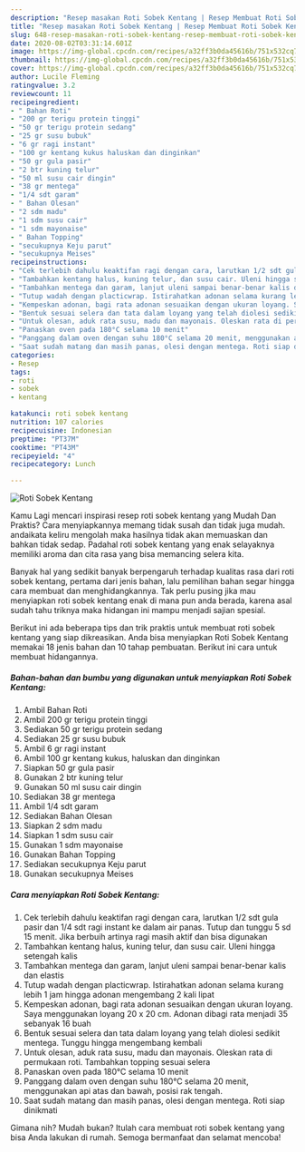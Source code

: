 ```yaml
---
description: "Resep masakan Roti Sobek Kentang | Resep Membuat Roti Sobek Kentang Yang Bisa Manjain Lidah"
title: "Resep masakan Roti Sobek Kentang | Resep Membuat Roti Sobek Kentang Yang Bisa Manjain Lidah"
slug: 648-resep-masakan-roti-sobek-kentang-resep-membuat-roti-sobek-kentang-yang-bisa-manjain-lidah
date: 2020-08-02T03:31:14.601Z
image: https://img-global.cpcdn.com/recipes/a32ff3b0da45616b/751x532cq70/roti-sobek-kentang-foto-resep-utama.jpg
thumbnail: https://img-global.cpcdn.com/recipes/a32ff3b0da45616b/751x532cq70/roti-sobek-kentang-foto-resep-utama.jpg
cover: https://img-global.cpcdn.com/recipes/a32ff3b0da45616b/751x532cq70/roti-sobek-kentang-foto-resep-utama.jpg
author: Lucile Fleming
ratingvalue: 3.2
reviewcount: 11
recipeingredient:
- " Bahan Roti"
- "200 gr terigu protein tinggi"
- "50 gr terigu protein sedang"
- "25 gr susu bubuk"
- "6 gr ragi instant"
- "100 gr kentang kukus haluskan dan dinginkan"
- "50 gr gula pasir"
- "2 btr kuning telur"
- "50 ml susu cair dingin"
- "38 gr mentega"
- "1/4 sdt garam"
- " Bahan Olesan"
- "2 sdm madu"
- "1 sdm susu cair"
- "1 sdm mayonaise"
- " Bahan Topping"
- "secukupnya Keju parut"
- "secukupnya Meises"
recipeinstructions:
- "Cek terlebih dahulu keaktifan ragi dengan cara, larutkan 1/2 sdt gula pasir dan 1/4 sdt ragi instant ke dalam air panas. Tutup dan tunggu 5 sd 15 menit. Jika berbuih artinya ragi masih aktif dan bisa digunakan"
- "Tambahkan kentang halus, kuning telur, dan susu cair. Uleni hingga setengah kalis"
- "Tambahkan mentega dan garam, lanjut uleni sampai benar-benar kalis dan elastis"
- "Tutup wadah dengan placticwrap. Istirahatkan adonan selama kurang lebih 1 jam hingga adonan mengembang 2 kali lipat"
- "Kempeskan adonan, bagi rata adonan sesuaikan dengan ukuran loyang. Saya menggunakan loyang 20 x 20 cm. Adonan dibagi rata menjadi 35 sebanyak 16 buah"
- "Bentuk sesuai selera dan tata dalam loyang yang telah diolesi sedikit mentega. Tunggu hingga mengembang kembali"
- "Untuk olesan, aduk rata susu, madu dan mayonais. Oleskan rata di permukaan roti. Tambahkan topping sesuai selera"
- "Panaskan oven pada 180°C selama 10 menit"
- "Panggang dalam oven dengan suhu 180°C selama 20 menit, menggunakan api atas dan bawah, posisi rak tengah."
- "Saat sudah matang dan masih panas, olesi dengan mentega. Roti siap dinikmati"
categories:
- Resep
tags:
- roti
- sobek
- kentang

katakunci: roti sobek kentang 
nutrition: 107 calories
recipecuisine: Indonesian
preptime: "PT37M"
cooktime: "PT43M"
recipeyield: "4"
recipecategory: Lunch

---
```



![Roti Sobek Kentang](https://img-global.cpcdn.com/recipes/a32ff3b0da45616b/751x532cq70/roti-sobek-kentang-foto-resep-utama.jpg)

Kamu Lagi mencari inspirasi resep roti sobek kentang yang Mudah Dan Praktis? Cara menyiapkannya memang tidak susah dan tidak juga mudah. andaikata keliru mengolah maka hasilnya tidak akan memuaskan dan bahkan tidak sedap. Padahal roti sobek kentang yang enak selayaknya memiliki aroma dan cita rasa yang bisa memancing selera kita.



Banyak hal yang sedikit banyak berpengaruh terhadap kualitas rasa dari roti sobek kentang, pertama dari jenis bahan, lalu pemilihan bahan segar hingga cara membuat dan menghidangkannya. Tak perlu pusing jika mau menyiapkan roti sobek kentang enak di mana pun anda berada, karena asal sudah tahu triknya maka hidangan ini mampu menjadi sajian spesial.


Berikut ini ada beberapa tips dan trik praktis untuk membuat roti sobek kentang yang siap dikreasikan. Anda bisa menyiapkan Roti Sobek Kentang memakai 18 jenis bahan dan 10 tahap pembuatan. Berikut ini cara untuk membuat hidangannya.

<!--inarticleads1-->

##### Bahan-bahan dan bumbu yang digunakan untuk menyiapkan Roti Sobek Kentang:

1. Ambil  Bahan Roti
1. Ambil 200 gr terigu protein tinggi
1. Sediakan 50 gr terigu protein sedang
1. Sediakan 25 gr susu bubuk
1. Ambil 6 gr ragi instant
1. Ambil 100 gr kentang kukus, haluskan dan dinginkan
1. Siapkan 50 gr gula pasir
1. Gunakan 2 btr kuning telur
1. Gunakan 50 ml susu cair dingin
1. Sediakan 38 gr mentega
1. Ambil 1/4 sdt garam
1. Sediakan  Bahan Olesan
1. Siapkan 2 sdm madu
1. Siapkan 1 sdm susu cair
1. Gunakan 1 sdm mayonaise
1. Gunakan  Bahan Topping
1. Sediakan secukupnya Keju parut
1. Gunakan secukupnya Meises




<!--inarticleads2-->

##### Cara menyiapkan Roti Sobek Kentang:

1. Cek terlebih dahulu keaktifan ragi dengan cara, larutkan 1/2 sdt gula pasir dan 1/4 sdt ragi instant ke dalam air panas. Tutup dan tunggu 5 sd 15 menit. Jika berbuih artinya ragi masih aktif dan bisa digunakan
1. Tambahkan kentang halus, kuning telur, dan susu cair. Uleni hingga setengah kalis
1. Tambahkan mentega dan garam, lanjut uleni sampai benar-benar kalis dan elastis
1. Tutup wadah dengan placticwrap. Istirahatkan adonan selama kurang lebih 1 jam hingga adonan mengembang 2 kali lipat
1. Kempeskan adonan, bagi rata adonan sesuaikan dengan ukuran loyang. Saya menggunakan loyang 20 x 20 cm. Adonan dibagi rata menjadi 35 sebanyak 16 buah
1. Bentuk sesuai selera dan tata dalam loyang yang telah diolesi sedikit mentega. Tunggu hingga mengembang kembali
1. Untuk olesan, aduk rata susu, madu dan mayonais. Oleskan rata di permukaan roti. Tambahkan topping sesuai selera
1. Panaskan oven pada 180°C selama 10 menit
1. Panggang dalam oven dengan suhu 180°C selama 20 menit, menggunakan api atas dan bawah, posisi rak tengah.
1. Saat sudah matang dan masih panas, olesi dengan mentega. Roti siap dinikmati




Gimana nih? Mudah bukan? Itulah cara membuat roti sobek kentang yang bisa Anda lakukan di rumah. Semoga bermanfaat dan selamat mencoba!
